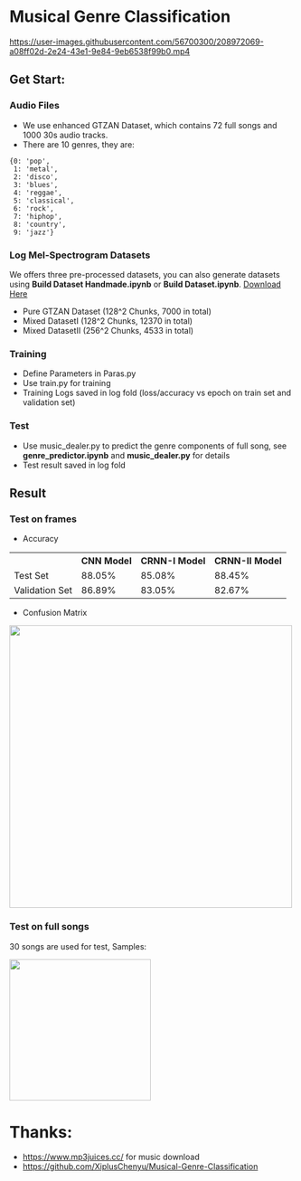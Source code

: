 # Musical Genre Classification


https://user-images.githubusercontent.com/56700300/208972069-a08ff02d-2e24-43e1-9e84-9eb6538f99b0.mp4

## Get Start:
### Audio Files
- We use enhanced GTZAN Dataset, which contains 72 full songs and 1000 30s audio tracks.
- There are 10 genres, they are:
```
{0: 'pop',
 1: 'metal',
 2: 'disco',
 3: 'blues',
 4: 'reggae',
 5: 'classical',
 6: 'rock',
 7: 'hiphop',
 8: 'country',
 9: 'jazz'}
```

### Log Mel-Spectrogram Datasets
We offers three pre-processed datasets, you can also generate datasets using **Build Dataset Handmade.ipynb** or **Build Dataset.ipynb**. <a href='https://drive.google.com/file/d/1X3amA5n6RjYoY5QHdFfYOFfh9w3zbEU4/view?usp=sharing'>Download Here</a>
- Pure GTZAN Dataset (128^2 Chunks, 7000 in total)
- Mixed DatasetI (128^2 Chunks, 12370 in total)
- Mixed DatasetII (256^2 Chunks, 4533 in total)

### Training
- Define Parameters in Paras.py
- Use train.py for training
- Training Logs saved in log fold (loss/accuracy vs epoch on train set and validation set)

### Test
- Use music_dealer.py to predict the genre components of full song, see **genre_predictor.ipynb** and **music_dealer.py** for details
- Test result saved in log fold

## Result
### Test on frames
- Accuracy
<table>
  <tr>
    <th></th>
    <th>CNN Model</th>
    <th>CRNN-I Model</th>
    <th>CRNN-II Model</th>
  </tr>
  <tr>
    <td>Test Set</td>
    <td>88.05%</td>
    <td>85.08%</td>
    <td>88.45%</td>
  </tr>
  <tr>
    <td>Validation Set</td>
    <td>86.89%</td>
    <td>83.05%</td>
    <td>82.67%</td>
  </tr>
</table>

- Confusion Matrix

<img src='https://github.com/XiplusChenyu/Musical-Genre-Classification/blob/master/pictures/matrix.png' width=500>

### Test on full songs
30 songs are used for test, Samples:

<img src='https://github.com/XiplusChenyu/Musical-Genre-Classification/blob/master/pictures/sample%20prediction.png' width=250>

# Thanks:
- https://www.mp3juices.cc/ for music download
- https://github.com/XiplusChenyu/Musical-Genre-Classification
